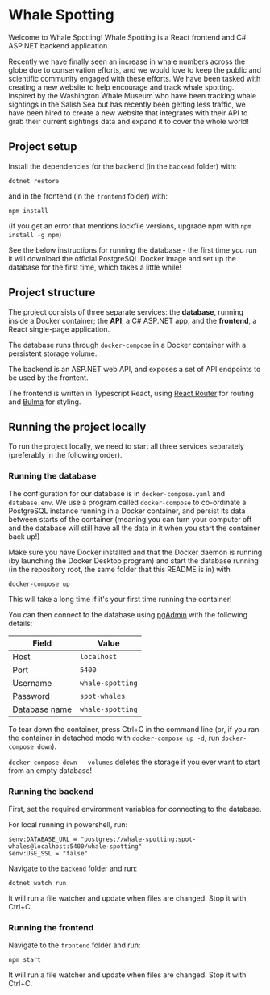 # Whale Spotting

Welcome to Whale Spotting! Whale Spotting is a React frontend and C# ASP.NET backend application.

Recently we have finally seen an increase in whale numbers across the globe due to conservation efforts, and we would love to keep the public and scientific community engaged with these efforts. We have been tasked with creating a new website to help encourage and track whale spotting. Inspired by the Washington Whale Museum who have been tracking whale sightings in the Salish Sea but has recently been getting less traffic, we have been hired to create a new website that integrates with their API to grab their current sightings data and expand it to cover the whole world!

## Project setup

Install the dependencies for the backend (in the `backend` folder) with:
```
dotnet restore
```
and in the frontend (in the `frontend` folder) with:
```
npm install
```
(if you get an error that mentions lockfile versions, upgrade npm with `npm install -g npm`)

See the below instructions for running the database - the first time you run it will download the official PostgreSQL Docker image and set up the database for the first time, which takes a little while!

## Project structure

The project consists of three separate services: the **database**, running inside a Docker container; the **API**, a C# ASP.NET app; and the **frontend**, a React single-page application.

The database runs through `docker-compose` in a Docker container with a persistent storage volume.

The backend is an ASP.NET web API, and exposes a set of API endpoints to be used by the frontent.

The frontend is written in Typescript React, using [React Router](https://reactrouter.com/) for routing and [Bulma](https://bulma.io/) for styling.

## Running the project locally

To run the project locally, we need to start all three services separately (preferably in the following order).

### Running the database

The configuration for our database is in `docker-compose.yaml` and `database.env`. We use a program called `docker-compose` to co-ordinate a PostgreSQL instance running in a Docker container, and persist its data between starts of the container (meaning you can turn your computer off and the database will still have all the data in it when you start the container back up!)

Make sure you have Docker installed and that the Docker daemon is running (by launching the Docker Desktop program) and start the database running (in the repository root, the same folder that this README is in) with
```
docker-compose up
```
This will take a long time if it's your first time running the container!

You can then connect to the database using [pgAdmin](https://www.pgadmin.org/) with the following details:

| Field         | Value             |
| ------------- | ----------------- |
| Host          | `localhost`       |
| Port          | `5400`            |
| Username      | `whale-spotting`  |
| Password      | `spot-whales`     |
| Database name | `whale-spotting`  |

To tear down the container, press Ctrl+C in the command line (or, if you ran the container in detached mode with `docker-compose up -d`, run `docker-compose down`).

`docker-compose down --volumes` deletes the storage if you ever want to start from an empty database!

### Running the backend

First, set the required environment variables for connecting to the database.

For local running in powershell, run:
```
$env:DATABASE_URL = "postgres://whale-spotting:spot-whales@localhost:5400/whale-spotting"
$env:USE_SSL = "false"
```

Navigate to the `backend` folder and run:

```
dotnet watch run
```

It will run a file watcher and update when files are changed. Stop it with Ctrl+C.

### Running the frontend

Navigate to the `frontend` folder and run:

```
npm start
```

It will run a file watcher and update when files are changed. Stop it with Ctrl+C.
